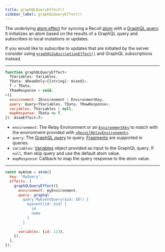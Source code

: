 ```yaml
---
title: graphQLQueryEffect()
sidebar_label: graphQLQueryEffect()
---
```


The underlying [atom effect](/docs/guides/atom-effects) for syncing a Recoil [atom](/docs/api-reference/core/atom) with a [GraphQL query](https://graphql.org/learn/queries/).  It initializes an atom based on the results of a GraphQL query and subscribes to local mutations or updates.

If you would like to subscribe to updates that are initiated by the server consider using [`graphQLSubscriptionEffect()`](/docs/recoil-relay/api/graphQLSubscriptionEffect) and GraphQL subscriptions instead.

---

```jsx
function graphQLQueryEffect<
  TVariables: Variables,
  TData: $ReadOnly<{[string]: mixed}>,
  T = TData,
  TRawResponse = void,
>({
  environment: IEnvironment | EnvironmentKey,
  query: Query<TVariables, TData, TRawResponse>,
  variables: TVariables | null,
  mapResponse: TData => T,
}): AtomEffect<T>
```

- `environment`: The Relay Environment or an [`EnvironmentKey`](/docs/recoil-relay/api/EnvironmentKey) to match with the environment provided with [`<RecoilRelayEnvironemnt>`](/docs/recoil-relay/api/RecoilRelayEnvironment).
- `query`: The [GraphQL query](https://graphql.org/learn/queries/) to query.  [Fragments](/docs/recoil-relay/graphql-selectors#graphql-fragments) are supported in queries.
- `variables`: [Variables](https://graphql.org/learn/queries/#variables) object provided as input to the GraphQL query.  If `null`, then skip query and use the default atom value.
- `mapResponse`: Callback to map the query response to the atom value.

---

```jsx
const myAtom = atom({
  key: 'MyQuery',
  effects: [
    graphQLQueryEffect({
      environment: myEnvironment,
      query: graphql`
        query MyEventQuery($id: ID!) {
          myevent(id: $id) {
            id
            name
          }
        }
      `,
      variables: {id: 123},
    }),
  ],
});
```
